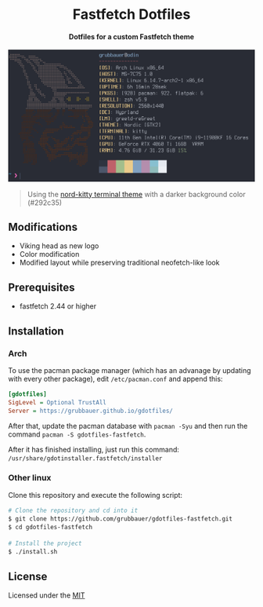 <h1 align="center">Fastfetch Dotfiles</h1>

<h4 align="center">Dotfiles for a custom Fastfetch theme</h3>

![screenshot][SCREENSHOT1]
> Using the [nord-kitty terminal theme][NORDKITTY_LINK] with a darker background
color (#292c35)

## Modifications

* Viking head as new logo
* Color modification
* Modified layout while preserving traditional neofetch-like look

## Prerequisites

* fastfetch 2.44 or higher

## Installation

### Arch

To use the pacman package manager (which has an advanage by updating with every
other package), edit `/etc/pacman.conf` and append this:

```ini
[gdotfiles]
SigLevel = Optional TrustAll
Server = https://grubbauer.github.io/gdotfiles/
```

After that, update the pacman database with `pacman -Syu` and then run the
command `pacman -S gdotfiles-fastfetch`.

After it has finished installing, just run this command:
`/usr/share/gdotinstaller.fastfetch/installer`

### Other linux

Clone this repository and execute the following script:

```bash
# Clone the repository and cd into it
$ git clone https://github.com/grubbauer/gdotfiles-fastfetch.git
$ cd gdotfiles-fastfetch

# Install the project
$ ./install.sh
```

## License

Licensed under the [MIT][LICENSE_LINK]

[SCREENSHOT1]: https://raw.githubusercontent.com/grubbauer/gdotfiles-fastfetch/master/img/screenshot-1.png
[NORDKITTY_LINK]: https://github.com/connorholyday/nord-kitty
[LICENSE_LINK]: https://raw.githubusercontent.com/grubbauer/gdotfiles-fastfetch/refs/heads/master/LICENSE.md
